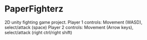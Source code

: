 # PaperFighterz
 2D unity fighting game project.
Player 1 controls: Movement (WASD), select/attack (space)
Player 2 controls: Movement (Arrow keys), select/attack (right ctrl/right shift)
